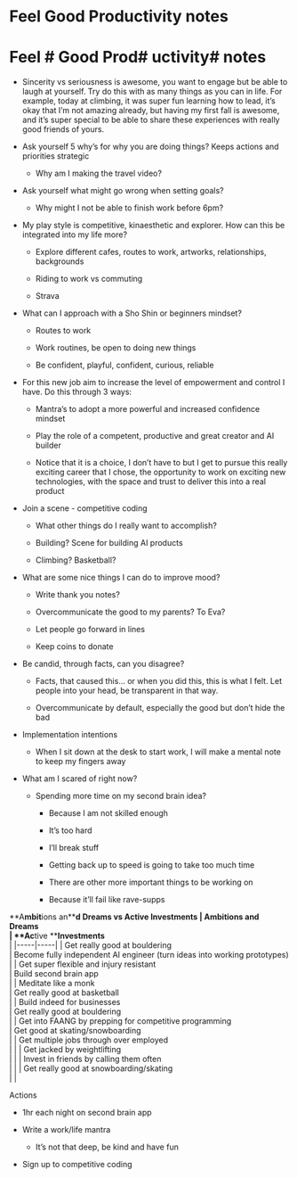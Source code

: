 # Feel Good Productivity notes

# Feel # Good Prod# uctivity#  notes

* Sincerity vs seriousness is awesome, you want to engage but be able to laugh at yourself. Try do this with as many things as you can in life. For example, today at climbing, it was super fun learning how to lead, it’s okay that I’m not amazing already, but having my first fall is awesome, and it’s super special to be able to share these experiences with really good friends of yours.
* Ask yourself 5 why’s for why you are doing things? Keeps actions and priorities strategic

	* Why am I making the travel video?

* Ask yourself what might go wrong when setting goals?

	* Why might I not be able to finish work before 6pm?

* My play style is competitive, kinaesthetic and explorer. How can this be integrated into my life more?
	* Explore different cafes, routes to work, artworks, relationships, backgrounds

	* Riding to work vs commuting

	* Strava

* What can I approach with a Sho Shin or beginners mindset?
	* Routes to work

	* Work routines, be open to doing new things
	* Be confident, playful, confident, curious, reliable

* For this new job aim to increase the level of empowerment and control I have. Do this through 3 ways:

	* Mantra’s to adopt a more powerful and increased confidence mindset
	* Play the role of a competent, productive and great creator and AI builder

	* Notice that it is a choice, I don’t have to but I get to pursue this really exciting career that I chose, the opportunity to work on exciting new technologies, with the space and trust to deliver this into a real product
* Join a scene - competitive coding

	* What other things do I really want to accomplish?
	* Building? Scene for building AI products

	* Climbing? Basketball?

* What are some nice things I can do to improve mood?
	* Write thank you notes?

	* Overcommunicate the good to my parents? To Eva?

	* Let people go forward in lines

	* Keep coins to donate

* Be candid, through facts, can you disagree?

	* Facts, that caused this… or when you did this, this is what I felt. Let people into your head, be transparent in that way. 

	* Overcommunicate by default, especially the good but don’t hide the bad

* Implementation intentions

	* When I sit down at the desk to start work, I will make a mental note to keep my fingers away

* What am I scared of right now?
	* Spending more time on my second brain idea?
		* Because I am not skilled enough
		* It’s too hard
		* I’ll break stuff
		* Getting back up to speed is going to take too much time
		* There are other more important things to be working on

		* Because it’ll fail like rave-supps 

**A****mbit****ions an****d ****Dreams vs ****Active ****Investments**
|  **Ambitions**** and Dream****s**<br/> | **Ac****tive ****Investments**<br/> |
|-----|-----|
|  Get really good at bouldering<br/> | Become fully independent AI engineer (turn ideas into working prototypes)<br/> |
|  Get super flexible and injury resistant<br/> | Build second brain app<br/> |
|  Meditate like a monk<br/> | Get really good at basketball<br/> |
|  Build indeed for businesses<br/> | Get really good at bouldering<br/> |
|  Get into FAANG by prepping for competitive programming<br/> | Get good at skating/snowboarding<br/> |
|  Get multiple jobs through over employed <br/> |  |
|  Get jacked by weightlifting<br/> |  |
|  Invest in friends by calling them often<br/> |  |
|  Get really good at snowboarding/skating<br/> |  |

Actions
* 1hr each night on second brain app

* Write a work/life mantra

	* It’s not that deep, be kind and have fun

* Sign up to competitive coding 

